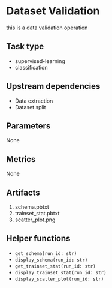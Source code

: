 # Dataset Validation


this is a data validation operation

## Task type

- supervised-learning
- classification

## Upstream dependencies

- Data extraction
- Dataset split

## Parameters

None

## Metrics

None

## Artifacts

1. schema.pbtxt
2. trainset_stat.pbtxt
3. scatter_plot.png

## Helper functions

- `get_schema(run_id: str)`
- `display_schema(run_id: str)`
- `get_trainset_stat(run_id: str)`
- `display_trainset_stat(run_id: str)`
- `display_scatter_plot(run_id: str)`